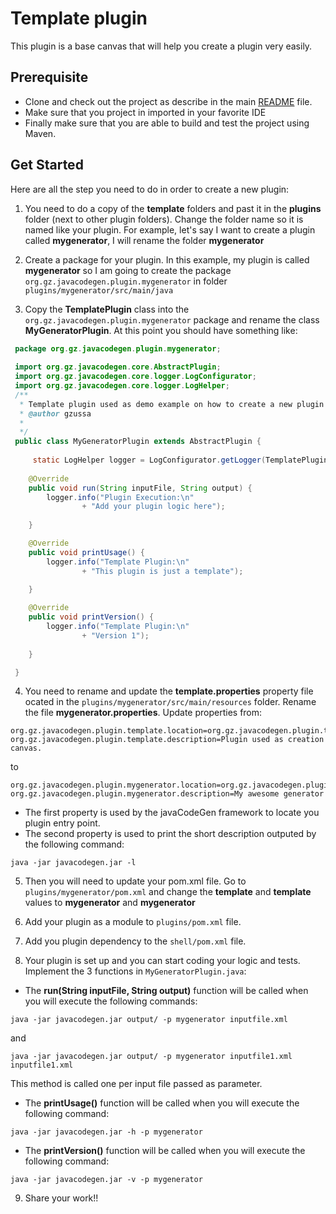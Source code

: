 # Template plugin

This plugin is a base canvas that will help you create a plugin very easily.

## Prerequisite

- Clone and check out the project as describe in the main [README](https://github.com/gzussa/javacodegen) file.
- Make sure that you project in imported in your favorite IDE
- Finally make sure that you are able to build and test the project using Maven.

## Get Started
Here are all the step you need to do in order to create a new plugin:
1. You need to do a copy of the **template** folders and past it in the **plugins** folder (next to other plugin folders). Change the folder name so it is named like your plugin. For example, let's say I want to create a plugin called **mygenerator**, I will rename the folder **mygenerator**

2. Create a package for your plugin. In this example, my plugin is called **mygenerator** so I am going to create the package `org.gz.javacodegen.plugin.mygenerator` in folder `plugins/mygenerator/src/main/java`

3. Copy the **TemplatePlugin** class into the `org.gz.javacodegen.plugin.mygenerator` package and rename the class **MyGeneratorPlugin**. At this point you should have something like:
```java
 package org.gz.javacodegen.plugin.mygenerator;
 
 import org.gz.javacodegen.core.AbstractPlugin;
 import org.gz.javacodegen.core.logger.LogConfigurator;
 import org.gz.javacodegen.core.logger.LogHelper;
 /**
  * Template plugin used as demo example on how to create a new plugin
  * @author gzussa
  *
  */
 public class MyGeneratorPlugin extends AbstractPlugin { 
 	 
	 static LogHelper logger = LogConfigurator.getLogger(TemplatePlugin.class.getName()); 
 
 	@Override
 	public void run(String inputFile, String output) {
 		logger.info("Plugin Execution:\n"
 				+ "Add your plugin logic here");
 		 
	}

	@Override
	public void printUsage() {
		logger.info("Template Plugin:\n"
				+ "This plugin is just a template");
		
	}

	@Override
	public void printVersion() {
		logger.info("Template Plugin:\n"
				+ "Version 1");
		
	}

 }
```

4. You need to rename and update the **template.properties** property file  ocated in the `plugins/mygenerator/src/main/resources` folder. Rename the file **mygenerator.properties**.
Update properties from:
```
org.gz.javacodegen.plugin.template.location=org.gz.javacodegen.plugin.template.TemplatePlugin
org.gz.javacodegen.plugin.template.description=Plugin used as creation canvas.
```
to
```
org.gz.javacodegen.plugin.mygenerator.location=org.gz.javacodegen.plugin.mygenerator.MyGeneratorPlugin
org.gz.javacodegen.plugin.mygenerator.description=My awesome generator
```

- The first property is used by the javaCodeGen framework to locate you plugin entry point. 
- The second property is used to print the short description outputed by the following command:
```
java -jar javacodegen.jar -l
```

5. Then you will need to update your pom.xml file. Go to `plugins/mygenerator/pom.xml` and change the **<artifactId>template</artifactId>** and **<name>template</name>** values to **<artifactId>mygenerator</artifactId>** and **<name>mygenerator</name>**

6. Add your plugin as a module to `plugins/pom.xml` file.

7. Add you plugin dependency to the `shell/pom.xml` file.

8. Your plugin is set up and you can start coding your logic and tests. Implement the 3 functions in `MyGeneratorPlugin.java`:
- The **run(String inputFile, String output)** function will be called when you will execute the following commands:

```
java -jar javacodegen.jar output/ -p mygenerator inputfile.xml
```
and
```
java -jar javacodegen.jar output/ -p mygenerator inputfile1.xml inputfile1.xml
```

This method is called one per input file passed as parameter.

- The **printUsage()** function will be called when you will execute the following command:
```
java -jar javacodegen.jar -h -p mygenerator
```

- The **printVersion()** function will be called when you will execute the following command:
```
java -jar javacodegen.jar -v -p mygenerator
```

9. Share your work!!
